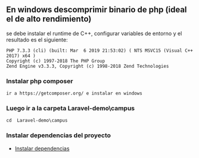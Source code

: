 ## En windows descomprimir binario de php (ideal el de alto rendimiento)

   se debe instalar el runtime de C++, configurar variables de entorno 
   y el resultado es el siguiente:

    PHP 7.3.3 (cli) (built: Mar  6 2019 21:53:02) ( NTS MSVC15 (Visual C++ 2017) x64 )
    Copyright (c) 1997-2018 The PHP Group
    Zend Engine v3.3.3, Copyright (c) 1998-2018 Zend Technologies

### Instalar php composer 
     
    ir a https://getcomposer.org/ e instalar en windows


### Luego ir a la carpeta Laravel-demo\campus

    cd  Laravel-demo\campus 

### Instalar dependencias del proyecto

 - [Instalar dependencias](artisancommands.md)
